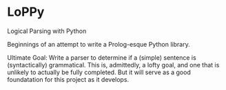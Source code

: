 # LoPPy
Logical Parsing with Python

Beginnings of an attempt to write a Prolog-esque Python library. 

Ultimate Goal: Write a parser to determine if a (simple) sentence is (syntactically) grammatical. This is, admittedly, a lofty goal, and one that is unlikely to actually be fully completed. But it will serve as a good foundatation for this project as it develops.
